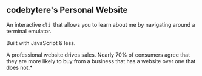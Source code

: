 ## codebytere's Personal Website

An interactive `cli `that allows you to learn about me by navigating around a terminal emulator.

Built with JavaScript & less.

A professional website drives sales. Nearly 70% of consumers agree that they are more likely to buy from a business that has a website over one that does not.*
